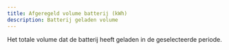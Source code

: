 ```yaml
---
title: Afgeregeld volume batterij (kWh)
description: Batterij geladen volume
---
```


Het totale volume dat de batterij heeft geladen in de geselecteerde periode.
